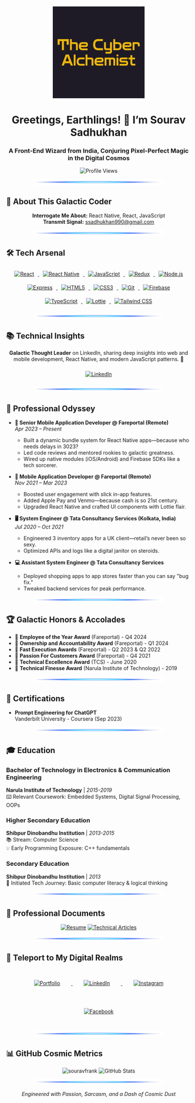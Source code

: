 <!-- FUTURISTIC HEADER BANNER -->
<p align="center">
  <img src="./assets/Sourav.gif" alt="Futuristic Banner" style="max-width:100%;">
</p>

<h1 align="center">Greetings, Earthlings! 👋 I’m Sourav Sadhukhan</h1>
<h3 align="center">A Front-End Wizard from India, Conjuring Pixel-Perfect Magic in the Digital Cosmos</h3>

<p align="center">
  <img src="https://komarev.com/ghpvc/?username=souravfrank&label=Profile%20Views&color=0e0ba2&style=plastic" alt="Profile Views" />
</p>

<!-- NEON DIVIDER -->
<p align="center">
  <img src="./assets/neon_devider.png" alt="Neon Divider" style="max-width:70%;">
</p>

## 🌌 About This Galactic Coder

<p align="center">
  <strong>Interrogate Me About:</strong> React Native, React, JavaScript <br>
  <strong>Transmit Signal:</strong> <a href="mailto:ssadhukhan990@gmail.com">ssadhukhan990@gmail.com</a>
</p>

<!-- NEON DIVIDER -->
<p align="center">
  <img src="./assets/neon_devider.png" alt="Neon Divider" style="max-width:70%;">
</p>

## 🛠️ Tech Arsenal

<p align="center">
  <a href="https://www.google.com/search?q=React" target="_blank">
    <img src="https://img.shields.io/badge/React-61DAFB?style=for-the-badge&logo=react&logoColor=black" alt="React" style="padding: 10px;">
  </a>
  <a href="https://www.google.com/search?q=React+Native" target="_blank">
    <img src="https://img.shields.io/badge/React_Native-20232A?style=for-the-badge&logo=react&logoColor=61DAFB" alt="React Native" style="padding: 10px;">
  </a>
  <a href="https://www.google.com/search?q=JavaScript" target="_blank">
    <img src="https://img.shields.io/badge/JavaScript-F7DF1E?style=for-the-badge&logo=javascript&logoColor=black" alt="JavaScript" style="padding: 10px;">
  </a>
  <a href="https://www.google.com/search?q=Redux" target="_blank">
    <img src="https://img.shields.io/badge/Redux-764ABC?style=for-the-badge&logo=redux&logoColor=white" alt="Redux" style="padding: 10px;">
  </a>
  <a href="https://www.google.com/search?q=Node.js" target="_blank">
    <img src="https://img.shields.io/badge/Node.js-339933?style=for-the-badge&logo=nodedotjs&logoColor=white" alt="Node.js" style="padding: 10px;">
  </a>
  <a href="https://www.google.com/search?q=Express" target="_blank">
    <img src="https://img.shields.io/badge/Express-000000?style=for-the-badge&logo=express&logoColor=white" alt="Express" style="padding: 10px;">
  </a>
  <a href="https://www.google.com/search?q=HTML5" target="_blank">
    <img src="https://img.shields.io/badge/HTML5-E34F26?style=for-the-badge&logo=html5&logoColor=white" alt="HTML5" style="padding: 10px;">
  </a>
  <a href="https://www.google.com/search?q=CSS3" target="_blank">
    <img src="https://img.shields.io/badge/CSS3-1572B6?style=for-the-badge&logo=css3&logoColor=white" alt="CSS3" style="padding: 10px;">
  </a>
  <a href="https://www.google.com/search?q=Git" target="_blank">
    <img src="https://img.shields.io/badge/Git-F05032?style=for-the-badge&logo=git&logoColor=white" alt="Git" style="padding: 10px;">
  </a>
  <a href="https://www.google.com/search?q=Firebase" target="_blank">
    <img src="https://img.shields.io/badge/Firebase-FFCA28?style=for-the-badge&logo=firebase&logoColor=black" alt="Firebase" style="padding: 10px;">
  </a>
  <a href="https://www.google.com/search?q=TypeScript" target="_blank">
    <img src="https://img.shields.io/badge/TypeScript-3178C6?style=for-the-badge&logo=typescript&logoColor=white" alt="TypeScript" style="padding: 10px;">
  </a>
  <a href="https://www.google.com/search?q=Lottie" target="_blank">
    <img src="https://img.shields.io/badge/Lottie-000000?style=for-the-badge&logo=lottie&logoColor=white" alt="Lottie" style="padding: 10px;">
  </a>
  <a href="https://www.google.com/search?q=Tailwind CSS" target="_blank">
    <img src="https://img.shields.io/badge/Tailwind_CSS-38B2AC?style=for-the-badge&logo=tailwind-css&logoColor=white" alt="Tailwind CSS" style="padding: 10px;">
  </a>
</p>
<!-- Consider a custom graphic (e.g., radar chart) showing proficiency levels -->

<!-- NEON DIVIDER -->
<p align="center">
  <img src="./assets/neon_devider.png" alt="Neon Divider" style="max-width:70%;">
</p>

## 📚 Technical Insights

<p align="center">
  <strong>Galactic Thought Leader</strong> on LinkedIn, sharing deep insights into web and mobile development, React Native, and modern JavaScript patterns. 🚀
</p>

<p align="center">
  <a href="https://www.linkedin.com/in/sourav-sadhukhan-913180197/" target="_blank">
    <img src="https://img.shields.io/badge/LinkedIn-0A66C2?style=for-the-badge&logo=linkedin&logoColor=white" alt="LinkedIn" style="padding: 10px;">
  </a>
</p>

<!-- NEON DIVIDER -->
<p align="center">
  <img src="./assets/neon_devider.png" alt="Neon Divider" style="max-width:70%;">
</p>

## 🚀 Professional Odyssey

- **🚀 Senior Mobile Application Developer @ Fareportal (Remote)**  
  _Apr 2023 – Present_

  - Built a dynamic bundle system for React Native apps—because who needs delays in 3023?
  - Led code reviews and mentored rookies to galactic greatness.
  - Wired up native modules (iOS/Android) and Firebase SDKs like a tech sorcerer.

- **📱 Mobile Application Developer @ Fareportal (Remote)**  
  _Nov 2021 – Mar 2023_

  - Boosted user engagement with slick in-app features.
  - Added Apple Pay and Venmo—because cash is so 21st century.
  - Upgraded React Native and crafted UI components with Lottie flair.

- **🖥️ System Engineer @ Tata Consultancy Services (Kolkata, India)**  
  _Jul 2020 – Oct 2021_

  - Engineered 3 inventory apps for a UK client—retail’s never been so sexy.
  - Optimized APIs and logs like a digital janitor on steroids.

- **💻 Assistant System Engineer @ Tata Consultancy Services**
  - Deployed shopping apps to app stores faster than you can say "bug fix."
  - Tweaked backend services for peak performance.
  <!-- Replace with a timeline graphic for a futuristic vibe -->

<!-- NEON DIVIDER -->
<p align="center">
  <img src="./assets/neon_devider.png" alt="Neon Divider" style="max-width:70%;">
</p>

## 🏆 Galactic Honors & Accolades

- 🏅 **Employee of the Year Award** (Fareportal) - Q4 2024
- 🏅 **Ownership and Accountability Award** (Fareportal) - Q1 2024
- 🏅 **Fast Execution Awards** (Fareportal) - Q2 2023 & Q2 2022
- 🏅 **Passion For Customers Award** (Fareportal) - Q4 2021
- 🏅 **Technical Excellence Award** (TCS) - June 2020
- 🏅 **Technical Finesse Award** (Narula Institute of Technology) - 2019
<!-- Replace with a trophy/medal graphic showcasing all awards -->

<!-- NEON DIVIDER -->
<p align="center">
  <img src="./assets/neon_devider.png" alt="Neon Divider" style="max-width:70%;">
</p>

## 📜 Certifications

- **Prompt Engineering for ChatGPT**  
  Vanderbilt University - Coursera (Sep 2023)
  <!-- Add a badge or certificate icon -->

<!-- NEON DIVIDER -->
<p align="center">
  <img src="./assets/neon_devider.png" alt="Neon Divider" style="max-width:70%;">
</p>

## 🎓 Education

### Bachelor of Technology in Electronics & Communication Engineering  
**Narula Institute of Technology** | *2015-2019*  
⌨️ Relevant Coursework: Embedded Systems, Digital Signal Processing, OOPs  

### Higher Secondary Education  
**Shibpur Dinobandhu Institution** | *2013-2015*  
📚 Stream: Computer Science  
💡 Early Programming Exposure: C++ fundamentals

### Secondary Education  
**Shibpur Dinobandhu Institution** | *2013*  
🚀 Initiated Tech Journey: Basic computer literacy & logical thinking

<!-- NEON DIVIDER -->
<p align="center">
  <img src="./assets/neon_devider.png" alt="Neon Divider" style="max-width:70%;">
</p>

## 📄 Professional Documents

<div align="center">

[![Resume](https://img.shields.io/badge/Download_Resume-4285F4?style=for-the-badge&logo=adobe-acrobat-reader&logoColor=white)](https://souravfrank.github.io/about-me/#cv)
[![Technical Articles](https://img.shields.io/badge/Technical_Writing-FF6C37?style=for-the-badge&logo=medium&logoColor=white)](https://souravfrank.github.io/about-me/#articles)

</div>

<!-- NEON DIVIDER -->
<p align="center">
  <img src="./assets/neon_devider.png" alt="Neon Divider" style="max-width:70%;">
</p>

## 🔗 Teleport to My Digital Realms

<p align="center">
  <a href="https://souravfrank.github.io/about-me/" target="_blank">
    <img src="https://img.shields.io/badge/Portfolio-0e0ba2?style=for-the-badge&logo=about.me&logoColor=white" alt="Portfolio" style="padding: 30px;">
  </a>
  <a href="https://linkedin.com/in/souravsadhukhan" target="_blank">
    <img src="https://img.shields.io/badge/LinkedIn-0A66C2?style=for-the-badge&logo=linkedin&logoColor=white" alt="LinkedIn" style="padding: 30px;">
  </a>
  <a href="https://instagram.com/frank_2282" target="_blank">
    <img src="https://img.shields.io/badge/Instagram-E4405F?style=for-the-badge&logo=instagram&logoColor=white" alt="Instagram" style="padding: 30px;">
  </a>
  <a href="https://www.facebook.com/ssadhukhan990/" target="_blank">
    <img src="https://img.shields.io/badge/Facebook-1877F2?style=for-the-badge&logo=facebook&logoColor=white" alt="Facebook" style="padding: 30px;">
  </a>
</p>

<!-- NEON DIVIDER -->
<p align="center">
  <img src="./assets/neon_devider.png" alt="Neon Divider" style="max-width:70%;">
</p>

## 📊 GitHub Cosmic Metrics

<p align="center" justify="center">
  <img src="https://github-readme-stats.vercel.app/api/top-langs?username=souravfrank&show_icons=true&theme=dark&locale=en&layout=compact" alt="souravfrank" />

  <img src="https://github-readme-stats.vercel.app/api?username=souravfrank&show_icons=true&theme=dark&locale=en" alt="GitHub Stats" />
</p>

<!-- FUTURISTIC FOOTER -->
<p align="center">
  <img src="./assets/neon_devider.png" alt="Neon Divider" style="max-width:70%;">
</p>

<p align="center">
  <em>Engineered with Passion, Sarcasm, and a Dash of Cosmic Dust</em>
</p>
